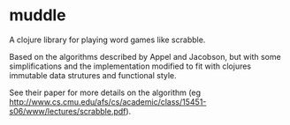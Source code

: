 muddle
======

A clojure library for playing word games like scrabble.

Based on the algorithms described by Appel and Jacobson, but with some simplifications and the implementation modified to fit with clojures immutable data strutures and functional style.

See their paper for more details on the algorithm (eg http://www.cs.cmu.edu/afs/cs/academic/class/15451-s06/www/lectures/scrabble.pdf).
